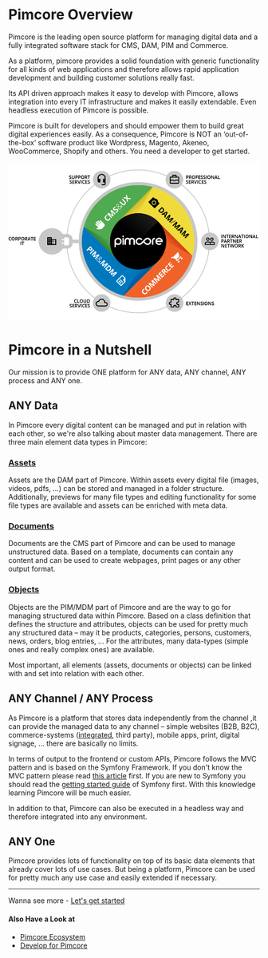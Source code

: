 # Pimcore Overview
Pimcore is the leading open source platform for managing digital data and a fully integrated software stack for CMS, DAM, PIM 
and Commerce. 

As a platform, pimcore provides a solid foundation with generic functionality for all kinds of web applications and therefore 
allows rapid application development and building customer solutions really fast. 

Its API driven approach makes it easy to develop with Pimcore, allows integration into every IT infrastructure and makes it 
easily extendable. Even headless execution of Pimcore is possible. 

Pimcore is built for developers and should empower them to build great digital experiences easily. As a consequence, Pimcore 
is NOT an ‘out-of-the-box’ software product like Wordpress, Magento, Akeneo, WooCommerce, Shopify and others. You need a developer to get started. 

![Pimcore](../img/pimcore_basis.png)


# Pimcore in a Nutshell
Our mission is to provide ONE platform for ANY data, ANY channel, ANY process and ANY one. 


## ANY Data 
In Pimcore every digital content can be managed and put in relation with each other, so we're also talking about master data management. 
There are three main element data types in Pimcore:

### [Assets](../04_Assets/README.md)
Assets are the DAM part of Pimcore. Within assets every digital file (images, videos, pdfs, …) can be stored and managed in 
a folder structure. Additionally, previews for many file types and editing functionality for some file types are available and 
assets can be enriched with meta data. 


### [Documents](../03_Documents/README.md)
Documents are the CMS part of Pimcore and can be used to manage unstructured data. Based on a template, documents can contain 
any content and can be used to create webpages, print pages or any other output format. 


### [Objects](../05_Objects/README.md)
Objects are the PIM/MDM part of Pimcore and are the way to go for managing structured data within Pimcore. Based on a class 
definition that defines the structure and attributes, objects can be used for pretty much any structured data – may it be products, 
categories, persons, customers, news, orders, blog entries, … For the attributes, many data-types (simple ones and really 
complex ones) are available.  


Most important, all elements (assets, documents or objects) can be linked with and set into relation with each other.


## ANY Channel / ANY Process
As Pimcore is a platform that stores data independently from the channel ,it can provide the managed data to any channel – simple 
websites (B2B, B2C), commerce-systems ([integrated](../10_Ecommerce_Framework/README.md), third party), mobile apps, 
print, digital signage, ... there are basically no limits. 

In terms of output to the frontend or custom APIs, Pimcore follows the MVC pattern and is based on the Symfony Framework. 
 If you don't know the MVC pattern please read [this article](http://en.wikipedia.org/wiki/Model%E2%80%93view%E2%80%93controller) 
 first.
If you are new to Symfony you should read the [getting started guide](http://symfony.com/doc/current/) of Symfony first. With this 
knowledge learning Pimcore will be much easier.

In addition to that, Pimcore can also be executed in a headless way and therefore integrated into any environment. 


## ANY One 
Pimcore provides lots of functionality on top of its basic data elements that already cover lots of use cases. 
But being a platform, Pimcore can be used for pretty much any use case and easily extended if necessary. 


-----
Wanna see more - [Let's get started](../01_Getting_Started/00_Installation.md)

#### Also Have a Look at 
* [Pimcore Ecosystem](./00_Pimcore_Ecosystem.md)
* [Develop for Pimcore](./01_Develop_for_Pimcore.md)
